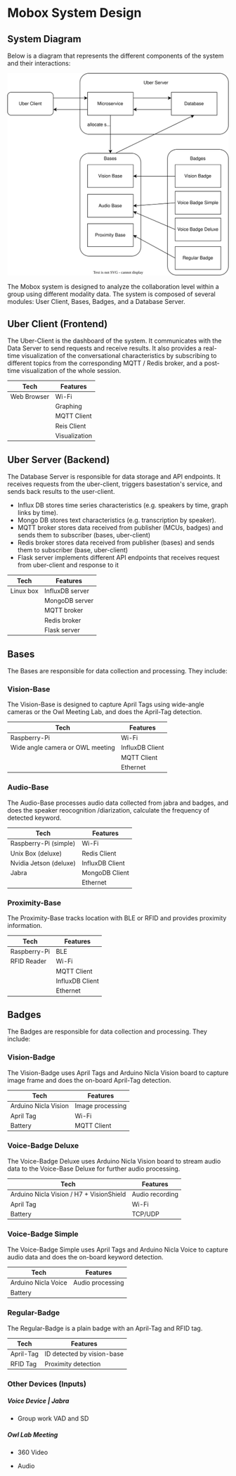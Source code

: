 # Mobox System Design

## System Diagram

Below is a diagram that represents the different components of the system and their interactions:

![Mobox System Design](system_design.svg)


The Mobox system is designed to analyze the collaboration level within a group using different modality data. The system is composed of several modules: User Client, Bases, Badges, and a Database Server. 

## Uber Client (Frontend)

The Uber-Client is the dashboard of the system. It communicates with the Data Server to send requests and receive results. It also provides a real-time visualization of the conversational characteristics by subscribing to different topics from the corresponding MQTT / Redis broker, and a post-time visualization of the whole session.

| Tech               | Features                          |
| ------------------ | --------------------------------- |
| Web Browser        | Wi-Fi                             |
|                    | Graphing                          |
|                    | MQTT  Client                      |
|                    | Reis Client                       |
|                    | Visualization                     |

## Uber Server (Backend)

The Database Server is responsible for data storage and API endpoints. It receives requests from the uber-client, triggers basestation's service, and sends back results to the user-client.
+ Influx DB stores time series characteristics (e.g. speakers by time, graph links by time).
+ Mongo DB stores text characteristics (e.g. transcription by speaker).
+ MQTT broker stores data received from publisher (MCUs, badges) and sends them to subscriber (bases, uber-client)
+ Redis broker stores data received from publisher (bases) and sends them to subscriber (base, uber-client)
+ Flask server implements different API endpoints that receives request from uber-client and response to it

| Tech      | Features             |
| --------- | -------------------- |
| Linux box | InfluxDB server      |
|           | MongoDB server       |
|           | MQTT broker          |
|           | Redis broker         |
|           | Flask server         |


## Bases

The Bases are responsible for data collection and processing. They include:

### Vision-Base

The Vision-Base is designed to capture April Tags using wide-angle cameras or the Owl Meeting Lab, and does the April-Tag detection.

| Tech         | Features                         |
| ------------ | -------------------------------- |
| Raspberry-Pi | Wi-Fi                            |
| Wide angle camera or OWL meeting | InfluxDB Client|
|              | MQTT Client                      |
|              | Ethernet                         |

### Audio-Base

The Audio-Base processes audio data collected from jabra and badges, and does the speaker reocognition /diarization, calculate the frequency of detected keyword.

| Tech                   | Features           |
| ---------------------- | ------------------ |
| Raspberry-Pi (simple)  | Wi-Fi              |
| Unix Box (deluxe)      | Redis Client       |
| Nvidia Jetson (deluxe) | InfluxDB Client    |
| Jabra                  | MongoDB Client     |
|                        | Ethernet           |

### Proximity-Base

The Proximity-Base tracks location with BLE or RFID and provides proximity information. 

| Tech          | Features           |
| ------------- | ------------------ |
| Raspberry-Pi  | BLE                |
| RFID Reader   | Wi-Fi              |
|               | MQTT Client        |
|               | InfluxDB Client    |
|               | Ethernet           |

## Badges

The Badges are responsible for data collection and processing. They include:

### Vision-Badge

The Vision-Badge uses April Tags and Arduino Nicla Vision board to capture image frame and does the on-board April-Tag detection.

| Tech                 | Features            |
| -------------------- | ------------------- |
| Arduino Nicla Vision | Image processing    |
| April Tag            | Wi-Fi               |
| Battery              | MQTT Client         |

### Voice-Badge Deluxe

The Voice-Badge Deluxe uses Arduino Nicla Vision board to stream audio data to the Voice-Base Deluxe for further audio processing.

| Tech                                      | Features            |
| ----------------------------------------- | ------------------- |
| Arduino Nicla Vision / H7 + VisionShield  | Audio recording     |
| April Tag                                 | Wi-Fi               |
| Battery                                   | TCP/UDP             |

### Voice-Badge Simple

The Voice-Badge Simple uses April Tags and Arduino Nicla Voice to capture audio data and does the on-board keyword detection.

| Tech                               | Features            |
| ---------------------------------- | ------------------- |
| Arduino Nicla Voice                | Audio processing    |
| Battery                            |                     |

### Regular-Badge

The Regular-Badge is a plain badge with an April-Tag and RFID tag.

| Tech      | Features             |
| --------- | -------------------- |
| April-Tag | ID detected by vision-base |
| RFID Tag  | Proximity detection  |

### **Other Devices (Inputs)**

##### *Voice Device | Jabra*

+ Group work VAD and SD

##### *Owl Lab Meeting*

+ 360 Video

+ Audio


